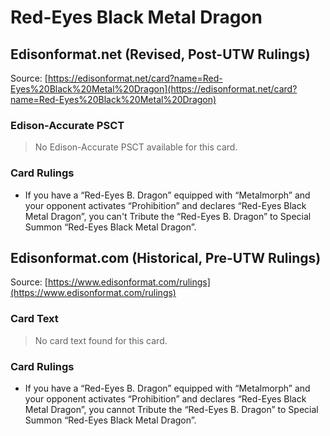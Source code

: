 # Red-Eyes Black Metal Dragon

## Edisonformat.net (Revised, Post-UTW Rulings)

Source: [https://edisonformat.net/card?name=Red-Eyes%20Black%20Metal%20Dragon](https://edisonformat.net/card?name=Red-Eyes%20Black%20Metal%20Dragon)

### Edison-Accurate PSCT

> No Edison-Accurate PSCT available for this card.

### Card Rulings

*   If you have a “Red-Eyes B. Dragon” equipped with “Metalmorph” and your opponent activates “Prohibition” and declares “Red-Eyes Black Metal Dragon”, you can't Tribute the “Red-Eyes B. Dragon” to Special Summon “Red-Eyes Black Metal Dragon”.


## Edisonformat.com (Historical, Pre-UTW Rulings)

Source: [https://www.edisonformat.com/rulings](https://www.edisonformat.com/rulings)

### Card Text

> No card text found for this card.

### Card Rulings

*   If you have a “Red-Eyes B. Dragon” equipped with “Metalmorph” and your opponent activates “Prohibition” and declares “Red-Eyes Black Metal Dragon”, you cannot Tribute the “Red-Eyes B. Dragon” to Special Summon “Red-Eyes Black Metal Dragon”.


